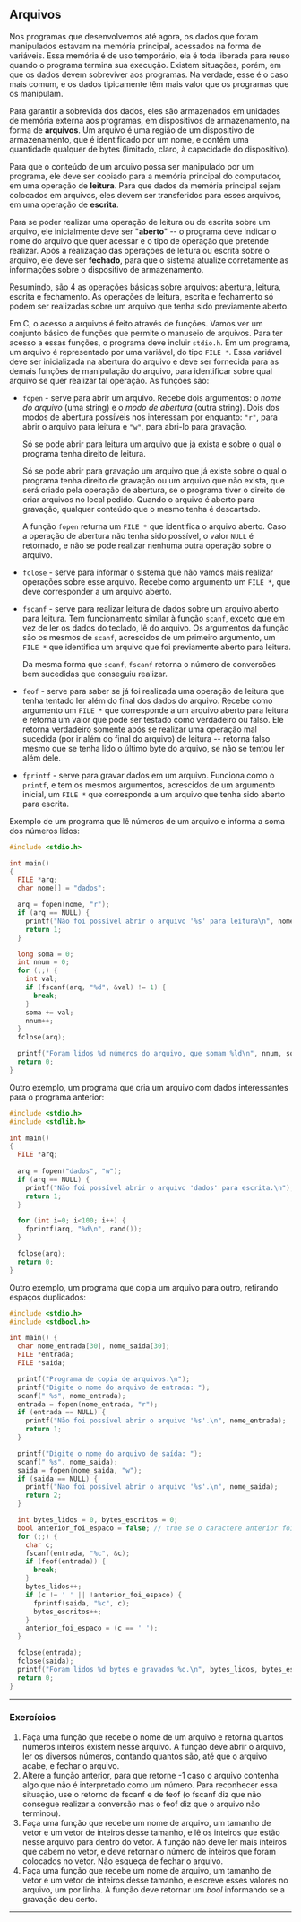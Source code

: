 ## Arquivos

Nos programas que desenvolvemos até agora, os dados que foram manipulados estavam na memória principal, acessados na forma de variáveis.
Essa memória é de uso temporário, ela é toda liberada para reuso quando o programa termina sua execução.
Existem situações, porém, em que os dados devem sobreviver aos programas. Na verdade, esse é o caso mais comum, e os dados tipicamente têm mais valor que os programas que os manipulam.

Para garantir a sobrevida dos dados, eles são armazenados em unidades de memória externa aos programas, em dispositivos de armazenamento, na forma de **arquivos**.
Um arquivo é uma região de um dispositivo de armazenamento, que é identificado por um nome, e contém uma quantidade qualquer de bytes (limitado, claro, à capacidade do dispositivo).

Para que o conteúdo de um arquivo possa ser manipulado por um programa, ele deve ser copiado para a memória principal do computador, em uma operação de **leitura**.
Para que dados da memória principal sejam colocados em arquivos, eles devem ser transferidos para esses arquivos, em uma operação de **escrita**.

Para se poder realizar uma operação de leitura ou de escrita sobre um arquivo, ele inicialmente deve ser "**aberto**" -- o programa deve indicar o nome do arquivo que quer acessar e o tipo de operação que pretende realizar.
Após a realização das operações de leitura ou escrita sobre o arquivo, ele deve ser **fechado**, para que o sistema atualize corretamente as informações sobre o dispositivo de armazenamento.

Resumindo, são 4 as operações básicas sobre arquivos: abertura, leitura, escrita e fechamento. As operações de leitura, escrita e fechamento só podem ser realizadas sobre um arquivo que tenha sido previamente aberto.

Em C, o acesso a arquivos é feito através de funções. 
Vamos ver um conjunto básico de funções que permite o manuseio de arquivos.
Para ter acesso a essas funções, o programa deve incluir `stdio.h`.
Em um programa, um arquivo é representado por uma variável, do tipo `FILE *`.
Essa variável deve ser inicializada na abertura do arquivo e deve ser fornecida para as demais funções de manipulação do arquivo, para identificar sobre qual arquivo se quer realizar tal operação.
As funções são:

- `fopen` - serve para abrir um arquivo. Recebe dois argumentos: o *nome do arquivo* (uma string) e o *modo de abertura* (outra string). Dois dos modos de abertura possíveis nos interessam por enquanto: `"r"`, para abrir o arquivo para leitura e `"w"`, para abri-lo para gravação.

   Só se pode abrir para leitura um arquivo que já exista e sobre o qual o programa tenha direito de leitura.

   Só se pode abrir para gravação um arquivo que já existe sobre o qual o programa tenha direito de gravação ou um arquivo que não exista, que será criado pela operação de abertura, se o programa tiver o direito de criar arquivos no local pedido.
Quando o arquivo é aberto para gravação, qualquer conteúdo que o mesmo tenha é descartado.

   A função `fopen` returna um `FILE *` que identifica o arquivo aberto.
Caso a operação de abertura não tenha sido possível, o valor `NULL` é retornado, e não se pode realizar nenhuma outra operação sobre o arquivo.
- `fclose` - serve para informar o sistema que não vamos mais realizar operações sobre esse arquivo. Recebe como argumento um `FILE *`, que deve corresponder a um arquivo aberto.
- `fscanf` - serve para realizar leitura de dados sobre um arquivo aberto para leitura.
Tem funcionamento similar à função `scanf`, exceto que em vez de ler os dados do teclado, lê do arquivo.
Os argumentos da função são os mesmos de `scanf`, acrescidos de um primeiro argumento, um `FILE *` que identifica um arquivo que foi previamente aberto para leitura.

   Da mesma forma que `scanf`, `fscanf` retorna o número de conversões bem sucedidas que conseguiu realizar.
- `feof` - serve para saber se já foi realizada uma operação de leitura que tenha tentado ler além do final dos dados do arquivo.
Recebe como argumento um `FILE *` que corresponde a um arquivo aberto para leitura e retorna um valor que pode ser testado como verdadeiro ou falso. Ele retorna verdadeiro somente após se realizar uma operação mal sucedida (por ir além do final do arquivo) de leitura -- retorna falso mesmo que se tenha lido o último byte do arquivo, se não se tentou ler além dele.
- `fprintf` - serve para gravar dados em um arquivo.
Funciona como o `printf`, e tem os mesmos argumentos, acrescidos de um argumento inicial, um `FILE *` que corresponde a um arquivo que tenha sido aberto para escrita.

Exemplo de um programa que lê números de um arquivo e informa a soma dos números lidos:

```c
#include <stdio.h>

int main()
{
  FILE *arq;
  char nome[] = "dados";

  arq = fopen(nome, "r");
  if (arq == NULL) {
    printf("Não foi possível abrir o arquivo '%s' para leitura\n", nome);
    return 1;
  }

  long soma = 0;
  int nnum = 0;
  for (;;) {
    int val;
    if (fscanf(arq, "%d", &val) != 1) {
      break;
    }
    soma += val;
    nnum++;
  }
  fclose(arq);

  printf("Foram lidos %d números do arquivo, que somam %ld\n", nnum, soma);
  return 0;
}
```

Outro exemplo, um programa que cria um arquivo com dados interessantes para o programa anterior:
```c
#include <stdio.h>
#include <stdlib.h>

int main()
{
  FILE *arq;
  
  arq = fopen("dados", "w");
  if (arq == NULL) {
    printf("Não foi possível abrir o arquivo 'dados' para escrita.\n");
    return 1;
  }

  for (int i=0; i<100; i++) {
    fprintf(arq, "%d\n", rand());
  }

  fclose(arq);
  return 0;
}
```

Outro exemplo, um programa que copia um arquivo para outro, retirando espaços duplicados:
```c
#include <stdio.h>
#include <stdbool.h>

int main() {
  char nome_entrada[30], nome_saida[30];
  FILE *entrada;
  FILE *saida;

  printf("Programa de copia de arquivos.\n");
  printf("Digite o nome do arquivo de entrada: ");
  scanf(" %s", nome_entrada);
  entrada = fopen(nome_entrada, "r");
  if (entrada == NULL) {
    printf("Não foi possível abrir o arquivo '%s'.\n", nome_entrada);
    return 1;
  }

  printf("Digite o nome do arquivo de saída: ");
  scanf(" %s", nome_saida);
  saida = fopen(nome_saida, "w");
  if (saida == NULL) {
    printf("Nao foi possível abrir o arquivo '%s'.\n", nome_saida);
    return 2;
  }

  int bytes_lidos = 0, bytes_escritos = 0;
  bool anterior_foi_espaco = false; // true se o caractere anterior foi um espaço
  for (;;) {
    char c;
    fscanf(entrada, "%c", &c);
    if (feof(entrada)) {
      break;
    }
    bytes_lidos++;
    if (c != ' ' || !anterior_foi_espaco) {
      fprintf(saida, "%c", c);
      bytes_escritos++;
    }
    anterior_foi_espaco = (c == ' ');
  }

  fclose(entrada);
  fclose(saida);
  printf("Foram lidos %d bytes e gravados %d.\n", bytes_lidos, bytes_escritos);
  return 0;
}
```

* * *

### Exercícios

1. Faça uma função que recebe o nome de um arquivo e retorna quantos números inteiros existem nesse arquivo.
A função deve abrir o arquivo, ler os diversos números, contando quantos são, até que o arquivo acabe, e fechar o arquivo.
1. Altere a função anterior, para que retorne -1 caso o arquivo contenha algo que não é interpretado como um número.
Para reconhecer essa situação, use o retorno de fscanf e de feof (o fscanf diz que não consegue realizar a conversão mas o feof diz que o arquivo não terminou).
1. Faça uma função que recebe um nome de arquivo, um tamanho de vetor e um vetor de inteiros desse tamanho, e lê os inteiros que estão nesse arquivo para dentro do vetor. A função não deve ler mais inteiros que cabem no vetor, e deve retornar o número de inteiros que foram colocados no vetor. Não esqueça de fechar o arquivo.
1. Faça uma função que recebe um nome de arquivo, um tamanho de vetor e um vetor de inteiros desse tamanho, e escreve esses valores no arquivo, um por linha.
A função deve retornar um *bool* informando se a gravação deu certo.

* * *
